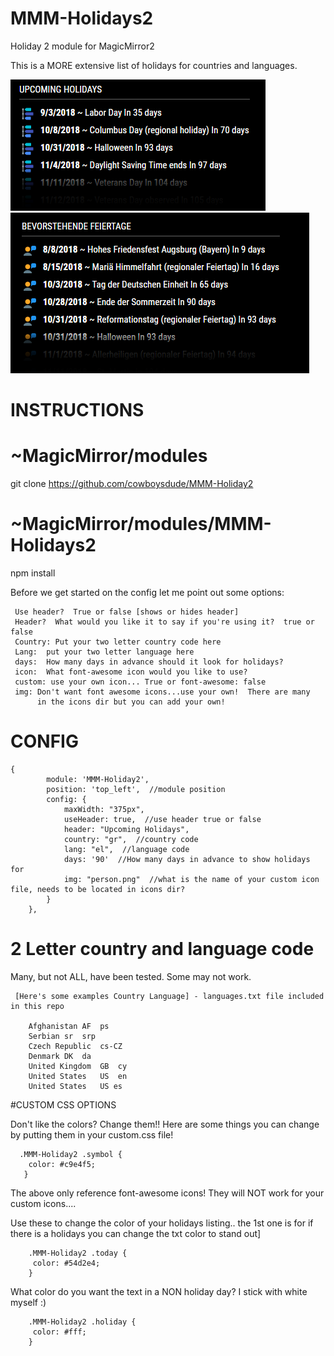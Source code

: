 # MMM-Holidays2
Holiday 2 module for MagicMirror2

This is a MORE extensive list of holidays for countries and languages.

![alt tag](examples/Capture.PNG)  ![alt tag](examples/capde.png)



# INSTRUCTIONS
   
# ~MagicMirror/modules
 git clone https://github.com/cowboysdude/MMM-Holiday2
  
# ~MagicMirror/modules/MMM-Holidays2
 npm install
  

Before we get started on the config let me point out some options:

     Use header?  True or false [shows or hides header]
     Header?  What would you like it to say if you're using it?  true or false
     Country: Put your two letter country code here
     Lang:  put your two letter language here 
     days:  How many days in advance should it look for holidays?
     icon:  What font-awesome icon would you like to use?
     custom: use your own icon... True or font-awesome: false 
     img: Don't want font awesome icons...use your own!  There are many 
          in the icons dir but you can add your own!

# CONFIG

    {
            module: 'MMM-Holiday2',
            position: 'top_left',  //module position
            config: {
            	maxWidth: "375px",
                useHeader: true,  //use header true or false
                header: "Upcoming Holidays",
                country: "gr",  //country code
                lang: "el",  //language code
                days: '90'  //How many days in advance to show holidays for
                img: "person.png"  //what is the name of your custom icon file, needs to be located in icons dir? 
            }
        },



 # 2 Letter country and language code
   Many, but not ALL, have been tested.  Some may not work.
     
     [Here's some examples Country Language] - languages.txt file included in this repo
     
        Afghanistan	AF	ps
        Serbian	sr	srp	
        Czech Republic	cs-CZ
        Denmark	DK	da	
        United Kingdom	GB	cy
        United States	US	en
        United States	US es

   #CUSTOM CSS OPTIONS
   
Don't like the colors?  Change them!!  Here are some things you can change by putting them in your custom.css file!


      .MMM-Holiday2 .symbol {
	    color: #c9e4f5;
       }
      
The above only reference font-awesome icons!  They will NOT work for your custom icons....     
       
Use these to change the color of your holidays listing..  the 1st one is for if there is a holidays you can change the txt color to stand out]

        .MMM-Holiday2 .today {
	     color: #54d2e4;
        }
        
 What color do you want the text in a NON holiday day?  I stick with white myself :)
 
        .MMM-Holiday2 .holiday {
	     color: #fff;
        }
